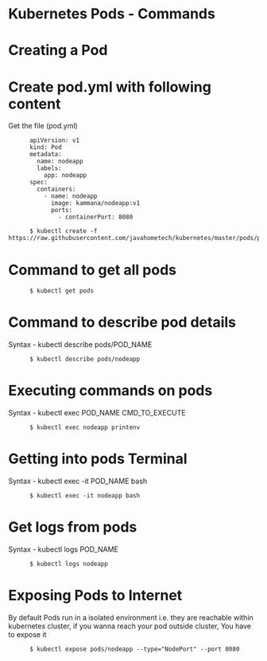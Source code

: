 # Kubernetes Pods - Commands

# Creating a Pod

# Create pod.yml with following content

Get the file (pod.yml)

          apiVersion: v1
          kind: Pod
          metadata:
            name: nodeapp
            labels:
              app: nodeapp
          spec:
            containers:
              - name: nodeapp
                image: kammana/nodeapp:v1
                ports:
                  - containerPort: 8080
                  
          $ kubectl create -f https://raw.githubusercontent.com/javahometech/kubernetes/master/pods/pods.yml
          
# Command to get all pods

          $ kubectl get pods
          
# Command to describe pod details

Syntax - kubectl describe pods/POD_NAME

          $ kubectl describe pods/nodeapp
          
# Executing commands on pods

Syntax - kubectl exec POD_NAME CMD_TO_EXECUTE

          $ kubectl exec nodeapp printenv
          
# Getting into pods Terminal

Syntax - kubectl exec -it POD_NAME bash

          $ kubectl exec -it nodeapp bash
          
# Get logs from pods

Syntax - kubectl logs POD_NAME

          $ kubectl logs nodeapp
          
# Exposing Pods to Internet

By default Pods run in a isolated environment i.e. they are reachable within kubernetes cluster, if you wanna reach your pod outside cluster, You have to expose it

          $ kubectl expose pods/nodeapp --type="NodePort" --port 8080
